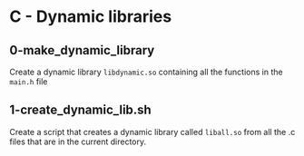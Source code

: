 # C - Dynamic libraries

## 0-make_dynamic_library
Create a dynamic library `libdynamic.so` containing all the functions in the `main.h` file

## 1-create_dynamic_lib.sh
Create a script that creates a dynamic library called `liball.so` from all the .c files that are in the current directory.
